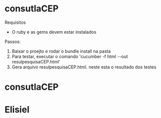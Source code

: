# consutlaCEP

Requisitos
- O ruby e as gems devem estar instalados

Passos:
1. Baixar o proejto e rodar o bundle install na pasta
2. Para testar, executar o comando 'cucumber -f html --out resulpesquisaCEP.html'
3. Gera arquivo resulpesquisaCEP.html. neste esta o resultado dos testes
# consutlaCEP
# Elisiel
